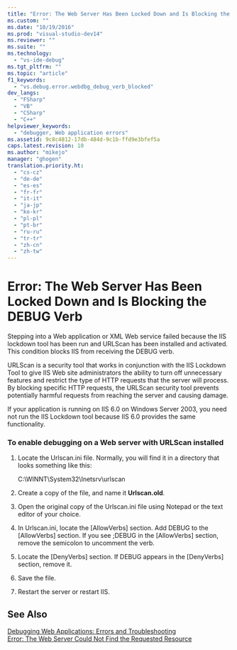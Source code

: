 ```yaml
---
title: "Error: The Web Server Has Been Locked Down and Is Blocking the DEBUG Verb | testtitle"
ms.custom: ""
ms.date: "10/19/2016"
ms.prod: "visual-studio-dev14"
ms.reviewer: ""
ms.suite: ""
ms.technology: 
  - "vs-ide-debug"
ms.tgt_pltfrm: ""
ms.topic: "article"
f1_keywords: 
  - "vs.debug.error.webdbg_debug_verb_blocked"
dev_langs: 
  - "FSharp"
  - "VB"
  - "CSharp"
  - "C++"
helpviewer_keywords: 
  - "debugger, Web application errors"
ms.assetid: 9c8c4812-17db-484d-9c1b-ffd9e3bfef5a
caps.latest.revision: 10
ms.author: "mikejo"
manager: "ghogen"
translation.priority.ht: 
  - "cs-cz"
  - "de-de"
  - "es-es"
  - "fr-fr"
  - "it-it"
  - "ja-jp"
  - "ko-kr"
  - "pl-pl"
  - "pt-br"
  - "ru-ru"
  - "tr-tr"
  - "zh-cn"
  - "zh-tw"
---
```

# Error: The Web Server Has Been Locked Down and Is Blocking the DEBUG Verb
Stepping into a Web application or XML Web service failed because the IIS lockdown tool has been run and URLScan has been installed and activated. This condition blocks IIS from receiving the DEBUG verb.  
  
 URLScan is a security tool that works in conjunction with the IIS Lockdown Tool to give IIS Web site administrators the ability to turn off unnecessary features and restrict the type of HTTP requests that the server will process. By blocking specific HTTP requests, the URLScan security tool prevents potentially harmful requests from reaching the server and causing damage.  
  
 If your application is running on IIS 6.0 on Windows Server 2003, you need not run the IIS Lockdown tool because IIS 6.0 provides the same functionality.  
  
### To enable debugging on a Web server with URLScan installed  
  
1.  Locate the Urlscan.ini file. Normally, you will find it in a directory that looks something like this:  
  
     C:\WINNT\System32\Inetsrv\urlscan  
  
2.  Create a copy of the file, and name it **Urlscan.old**.  
  
3.  Open the original copy of the Urlscan.ini file using Notepad or the text editor of your choice.  
  
4.  In Urlscan.ini, locate the [AllowVerbs] section. Add DEBUG to the [AllowVerbs] section. If you see ;DEBUG in the [AllowVerbs] section, remove the semicolon to uncomment the verb.  
  
5.  Locate the [DenyVerbs] section. If DEBUG appears in the [DenyVerbs] section, remove it.  
  
6.  Save the file.  
  
7.  Restart the server or restart IIS.  
  
## See Also  
 [Debugging Web Applications: Errors and Troubleshooting](../debugger/debugging-web-applications--errors-and-troubleshooting.md)   
 [Error: The Web Server Could Not Find the Requested Resource](../debugger/error--the-web-server-could-not-find-the-requested-resource.md)